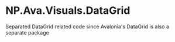 # NP.Ava.Visuals.DataGrid
Separated DataGrid related code since Avalonia's DataGrid is also a separate package
